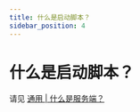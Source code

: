 ```yaml
---
title: 什么是启动脚本？
sidebar_position: 4
---
```


# 什么是启动脚本？

请见 [通用 | 什么是服务端？](https://yizhan.wiki/NitWikit/start/basic/what-is-startup-script)
